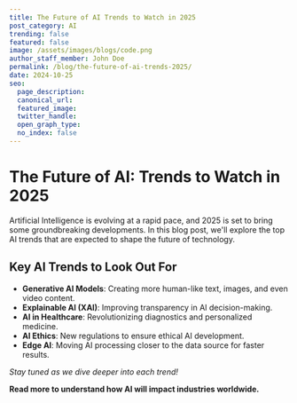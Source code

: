 ```yaml
---
title: The Future of AI Trends to Watch in 2025
post_category: AI
trending: false
featured: false
image: /assets/images/blogs/code.png
author_staff_member: John Doe
permalink: /blog/the-future-of-ai-trends-2025/
date: 2024-10-25
seo:
  page_description: 
  canonical_url: 
  featured_image: 
  twitter_handle: 
  open_graph_type: 
  no_index: false
---
```


# The Future of AI: Trends to Watch in 2025

Artificial Intelligence is evolving at a rapid pace, and 2025 is set to bring some groundbreaking developments. In this blog post, we'll explore the top AI trends that are expected to shape the future of technology.

## Key AI Trends to Look Out For

- **Generative AI Models**: Creating more human-like text, images, and even video content.
- **Explainable AI (XAI)**: Improving transparency in AI decision-making.
- **AI in Healthcare**: Revolutionizing diagnostics and personalized medicine.
- **AI Ethics**: New regulations to ensure ethical AI development.
- **Edge AI**: Moving AI processing closer to the data source for faster results.

*Stay tuned as we dive deeper into each trend!*

**Read more to understand how AI will impact industries worldwide.**

